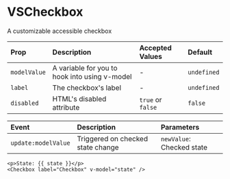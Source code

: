 # VSCheckbox

A customizable accessible checkbox

| Prop         | Description                                   | Accepted Values   | Default     |
| :----------- | :-------------------------------------------- | :---------------- | :---------- |
| `modelValue` | A variable for you to hook into using v-model | -                 | `undefined` |
| `label`      | The checkbox's label                          | -                 | `undefined` |
| `disabled`   | HTML's disabled attribute                     | `true` or `false` | `false`     |

| Event               | Description                       | Parameters                |
| :------------------ | :-------------------------------- | :------------------------ |
| `update:modelValue` | Triggered on checked state change | `newValue`: Checked state |

```vue
<p>State: {{ state }}</p>
<Checkbox label="Checkbox" v-model="state" />
```

<CheckboxExample />

<script setup>
import CheckboxExample from './CheckboxExample.vue'
</script>
